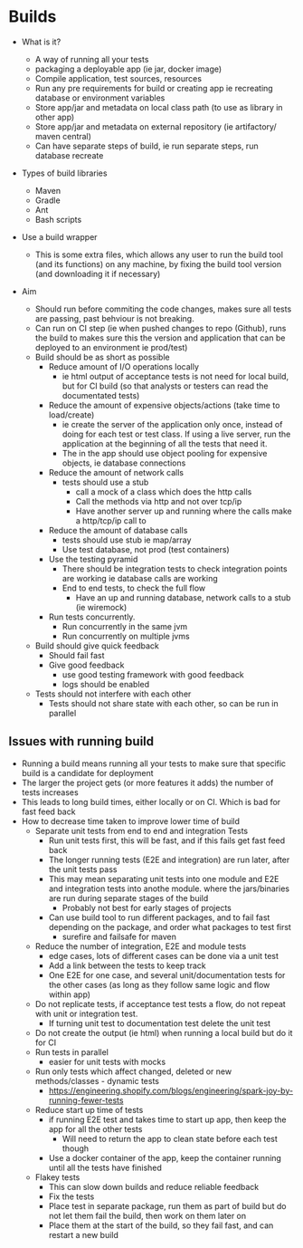 # Builds

- What is it?
  - A way of running all your tests
  - packaging a deployable app (ie jar, docker image)
  - Compile application, test sources, resources
  - Run any pre requirements for build or creating app ie recreating database or environment variables
  - Store app/jar and metadata on local class path (to use as library in other app)
  - Store app/jar and metadata on external repository (ie artifactory/ maven central)
  - Can have separate steps of build, ie run separate steps, run database recreate

- Types of build libraries
  -  Maven
  - Gradle
  - Ant
  - Bash scripts

- Use a build wrapper
  - This is some extra files, which allows any user to run the build tool (and its functions) on any machine, by fixing the build tool version (and downloading it if necessary)

- Aim
  - Should run before commiting the code changes, makes sure all tests are passing, past behviour is not breaking.
  - Can run on CI step (ie when pushed changes to repo (Github), runs the build to makes sure this the version and application that can be deployed to an environment ie prod/test)
  - Build should be as short as possible
    - Reduce amount of I/O operations locally
      - ie html output of acceptance tests is not need for local build, but for CI build (so that analysts or testers can read the documentated tests)
    - Reduce the amount of expensive objects/actions (take time to load/create)
      - ie create the server of the application only once, instead of doing for each test or test class. If using a live server, run the application at the beginning of all the tests that need it.
      - The in the app should use object pooling for expensive objects, ie database connections
    - Reduce the amount of network calls
      - tests should use a stub
        - call a mock of a  class which does the http calls
        - Call the methods via http and not over tcp/ip
        - Have another server up and running where the calls make a http/tcp/ip call to
    - Reduce the amount of database calls
      - tests should use stub ie map/array
      - Use test database, not prod (test containers)
    - Use the testing pyramid
      - There should be integration tests to check integration points are working ie database calls are working
      - End to end tests, to check the full flow
        - Have an up and running database, network calls to a stub (ie wiremock)
    - Run tests concurrently.
      - Run concurrently in the same jvm
      - Run concurrently on multiple jvms
  - Build should give quick feedback
    - Should fail fast
    - Give good feedback
      - use good testing framework with good feedback
      - logs should be enabled
  - Tests should not interfere with each other
    - Tests should not share state with each other, so can be run in parallel

## Issues with running build

- Running a build means running all your tests to make sure that specific build is a candidate for deployment
- The larger the project gets (or more features it adds) the number of tests increases
- This leads to long build times, either locally or on CI. Which is bad for fast feed back
- How to decrease time taken to improve lower time of build
  - Separate unit tests from end to end and integration Tests
    - Run unit tests first, this will be fast, and if this fails get fast feed back
    - The longer running tests (E2E and integration) are run later, after the unit tests pass
    - This may mean separating unit tests into one module and E2E and integration tests into anothe module. where the jars/binaries are run during separate stages of the build
      - Probably not best for early stages of projects
    - Can use build tool to run different packages, and to fail fast depending on the package, and order what packages to test first
      - surefire and failsafe for maven
  - Reduce the number of integration, E2E and module tests
    - edge cases, lots of different cases can be done via a unit test
    - Add a link between the tests to keep track
    - One E2E for one case, and several unit/documentation tests for the other cases (as long as they follow same logic and flow within app)
  - Do not replicate tests, if acceptance test tests a flow, do not repeat with unit or integration test.
    - If turning unit test to documentation test delete the unit test
  - Do not create the output (ie html) when running a local build but do it for CI
  - Run tests in parallel
    - easier for unit tests with mocks
  - Run only tests which affect changed, deleted or new methods/classes - dynamic tests
    - https://engineering.shopify.com/blogs/engineering/spark-joy-by-running-fewer-tests
  - Reduce start up time of tests
    - if running E2E test and takes time to start up app, then keep the app for all the other tests
      - Will need to return the app to clean state before each test though
    - Use a docker container of the app, keep the container running until all the tests have finished
  - Flakey tests
    - This can slow down builds and reduce reliable feedback
    - Fix the tests
    - Place test in separate package, run them as part of build but do not let them fail the build, then work on them later on
    - Place them at the start of the build, so they fail fast, and can restart a new build  
